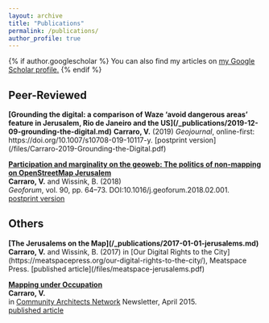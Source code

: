 ```yaml
---
layout: archive
title: "Publications"
permalink: /publications/
author_profile: true
---
```


{% if author.googlescholar %}
  You can also find my articles on <u><a href="{{author.googlescholar}}">my Google Scholar profile</a>.</u>
{% endif %}

<h2> Peer-Reviewed </h2>
<b>[Grounding the digital: a comparison of Waze ‘avoid dangerous areas’ feature in Jerusalem, Rio de Janeiro and the US](/_publications/2019-12-09-grounding-the-digital.md)</b>  
<b>Carraro, V.</b> (2019)  
<i>Geojournal</i>, online-first: https://doi.org/10.1007/s10708-019-10117-y.  
[postprint version](/files/Carraro-2019-Grounding-the-Digital.pdf) 

<b>[Participation and marginality on the geoweb: The politics of non-mapping on OpenStreetMap Jerusalem](/_publications/2018-03-01-participation-marginality-geoweb.md)</b>  
<b>Carraro, V.</b> and Wissink, B. (2018)  
<i>Geoforum</i>, vol. 90, pp. 64–73. DOI:10.1016/j.geoforum.2018.02.001.  
[postprint version](/files/Carraro-Wissink-2018-Participation-and-Marginality-Geoweb.pdf) 

<h2> Others </h2>
<b>[The Jerusalems on the Map](/_publications/2017-01-01-jerusalems.md)</b>  
<b>Carraro, V.</b> and Wissink, B. (2017)  
in [Our Digital Rights to the City](https://meatspacepress.org/our-digital-rights-to-the-city/), Meatspace Press.  
[published article](/files/meatspace-jerusalems.pdf)  

<b>[Mapping under Occupation](/_publications/2015-04-01-CAN-mapping.md)</b>  
<b>Carraro, V.</b>  
in [Community Architects Network](http://communityarchitectsnetwork.info/index.php) Newsletter, April 2015.  
[published article](/files/CAN-mapping.pdf)
